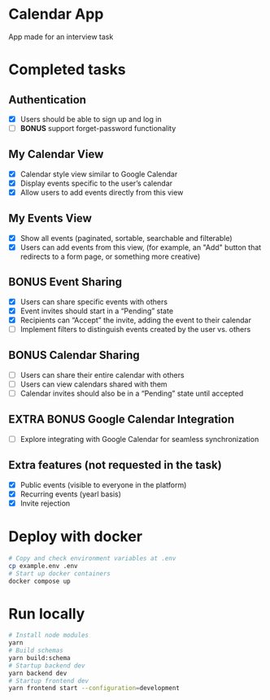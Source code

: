 # Calendar App

App made for an interview task

# Completed tasks

## Authentication

- [x] Users should be able to sign up and log in
- [ ] **BONUS** support forget-password functionality

## My Calendar View

- [x] Calendar style view similar to Google Calendar
- [x] Display events specific to the user’s calendar
- [x] Allow users to add events directly from this view

## My Events View

- [x] Show all events (paginated, sortable, searchable and filterable)
- [x] Users can add events from this view, (for example, an "Add" button that redirects to a form page, or something more creative)

## **BONUS** Event Sharing

- [x] Users can share specific events with others
- [x] Event invites should start in a “Pending” state
- [x] Recipients can “Accept” the invite, adding the event to their calendar
- [ ] Implement filters to distinguish events created by the user vs. others

## **BONUS** Calendar Sharing

- [ ] Users can share their entire calendar with others
- [ ] Users can view calendars shared with them
- [ ] Calendar invites should also be in a “Pending” state until accepted

## **EXTRA BONUS** Google Calendar Integration

- [ ] Explore integrating with Google Calendar for seamless synchronization

## Extra features (not requested in the task)

- [x] Public events (visible to everyone in the platform)
- [x] Recurring events (yearl basis)
- [x] Invite rejection

# Deploy with docker

```bash
# Copy and check environment variables at .env
cp example.env .env
# Start up docker containers
docker compose up
```

# Run locally

```bash
# Install node modules
yarn
# Build schemas
yarn build:schema
# Startup backend dev
yarn backend dev
# Startup frontend dev
yarn frontend start --configuration=development
```
